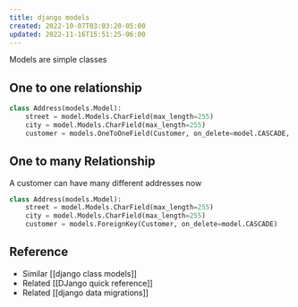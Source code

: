 ```yaml
---
title: django models
created: 2022-10-07T03:03:20-05:00
updated: 2022-11-16T15:51:25-06:00
---
```


Models are simple classes

## One to one relationship
```python
class Address(models.Model):
	street = model.Models.CharField(max_length=255)
	city = model.Models.CharField(max_length=255)
	customer = models.OneToOneField(Customer, on_delete=model.CASCADE, primary_key=True)
```

## One to many Relationship
A customer can have many different addresses now
```python
class Address(models.Model):
	street = model.Models.CharField(max_length=255)
	city = model.Models.CharField(max_length=255)
	customer = models.ForeignKey(Customer, on_delete=model.CASCADE)
```

## Reference
- Similar [[django class models]]
- Related [[DJango quick reference]]
- Related [[django data migrations]]
